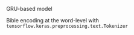GRU-based model 

Bible encoding at the word-level with `tensorflow.keras.preprocessing.text.Tokenizer`
